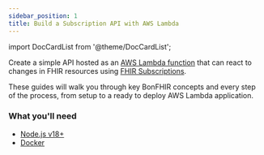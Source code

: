 ```yaml
---
sidebar_position: 1
title: Build a Subscription API with AWS Lambda
---
```


import DocCardList from '@theme/DocCardList';

Create a simple API hosted as an [AWS Lambda function](https://aws.amazon.com/lambda/) that can react to changes in FHIR resources
using [FHIR Subscriptions](https://hl7.org/fhir/R4B/subscription.html).

These guides will walk you through key BonFHIR concepts and every step of the process,
from setup to a ready to deploy AWS Lambda application.

### What you'll need

- [Node.js v18+](https://nodejs.org/en/download/)
- [Docker](https://docs.docker.com/desktop/)

<DocCardList />
